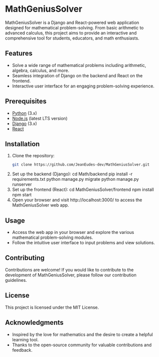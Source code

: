 # MathGeniusSolver

MathGeniusSolver is a Django and React-powered web application designed for mathematical problem-solving. From basic arithmetic to advanced calculus, this project aims to provide an interactive and comprehensive tool for students, educators, and math enthusiasts.

## Features

- Solve a wide range of mathematical problems including arithmetic, algebra, calculus, and more.
- Seamless integration of Django on the backend and React on the frontend.
- Interactive user interface for an engaging problem-solving experience.

## Prerequisites

- [Python](https://www.python.org/) (3.x)
- [Node.js](https://nodejs.org/) (latest LTS version)
- [Django](https://www.djangoproject.com/) (3.x)
- [React](https://reactjs.org/)

## Installation

1. Clone the repository:
   ```bash
   git clone https://github.com/JeanEudes-dev/MathGeniusSolver.git
2. Set up the backend (Django):
   cd Math/backend
   pip install -r requirements.txt
   python manage.py migrate
   python manage.py runserver
3. Set up the frontend (React):
   cd MathGeniusSolver/frontend
   npm install
   npm start
4. Open your browser and visit http://localhost:3000/ to access the MathGeniusSolver web app.

## Usage
- Access the web app in your browser and explore the various mathematical problem-solving       modules.
- Follow the intuitive user interface to input problems and view solutions.

## Contributing
  Contributions are welcome! If you would like to contribute to the development of              MathGeniusSolver, please follow our contribution guidelines.

## License 
  This project is licensed under the MIT License.

## Acknowledgments
  - Inspired by the love for mathematics and the desire to create a helpful learning tool.
  - Thanks to the open-source community for valuable contributions and feedback.


